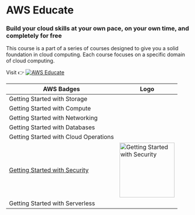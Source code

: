 # AWS Educate 
### Build your cloud skills at your own pace, on your own time, and completely for free
This course is a part of a series of courses designed to give you a solid foundation in cloud computing. Each course focuses on a specific domain of cloud computing.

Visit 👉 [![AWS Educate](https://img.shields.io/badge/AWS_Educate-000?style=for-the-badge&logo=amazonwebservices&logoColor=000&color=ff9900)](https://aws.amazon.com/education/awseducate/)

| AWS Badges                            | Logo |
|---------------------------------------|---|
| Getting Started with Storage          |   |
| Getting Started with Compute          |   |
| Getting Started with Networking       |   |
| Getting Started with Databases        |   |
| Getting Started with Cloud Operations |   |
| [Getting Started with Security](https://github.com/debabrata2050/AWS-reStart/blob/main/AWS%20Educate/6.%20Getting%20Started%20with%20Security.md#getting-started-with-security)        | <img src="https://github.com/user-attachments/assets/29973648-1646-4b7c-80e9-c5141c7f9deb" alt="Getting Started with Security" width="150"/>  |
| Getting Started with Serverless       |   |

